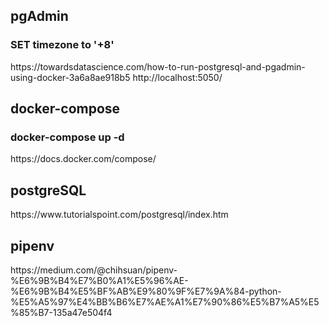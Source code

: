 <h2>pgAdmin</h2>
<h3>SET timezone to '+8'</h3>
https://towardsdatascience.com/how-to-run-postgresql-and-pgadmin-using-docker-3a6a8ae918b5
http://localhost:5050/
<br>

<h2>docker-compose</h2>
<h3>docker-compose up -d</h3>
https://docs.docker.com/compose/

<br>

<h2>postgreSQL</h2>
https://www.tutorialspoint.com/postgresql/index.htm


<h2>pipenv</h2>
https://medium.com/@chihsuan/pipenv-%E6%9B%B4%E7%B0%A1%E5%96%AE-%E6%9B%B4%E5%BF%AB%E9%80%9F%E7%9A%84-python-%E5%A5%97%E4%BB%B6%E7%AE%A1%E7%90%86%E5%B7%A5%E5%85%B7-135a47e504f4
